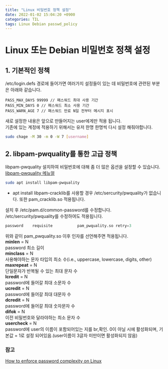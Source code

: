 ```yaml
---
title: "Linux 비밀번호 정책 설정"
date: 2022-01-02 15:04:20 +0900
categories: TIL
tags: Linux Debian passwd_policy
---
```


# Linux 또는 Debian 비밀번호 정책 설정

## 1. 기본적인 정책

/etc/login.defs 경로에 들어가면 여러가지 설정들이 있는 데 비밀번호에 관련된 부분은 아래와 같습니다.

```
PASS_MAX_DAYS 99999 // 패스워드 최대 사용 기간
PASS_MIN_DAYS 0 // 패스워드 최소 사용 기간
PASS_WARN_AGE 7 // 패스워드 만료 N일 전부터 메시지 표시
```

새로 설정한 내용은 앞으로 만들어지는 user에게만 적용 됩니다.<br> 기존에 있는 계정에 적용하기 위해서는 유저 한명 한명씩 다시 설정 해줘야합니다.

```bash
sudo chage -M 30 -m 0 -W 7 [username]
```

## 2. libpam-pwquality를 통한 고급 정책

libpam-pwquality 설치하여 비밀번호에 대해 좀 더 많은 옵션을 설정할 수 있습니다.<br>
[libpam-pwquality 메뉴얼](https://manpages.debian.org/testing/libpam-pwquality/pam_pwquality.8.en.html)

```bash
sudo apt install libpam-pwquality
```

- apt install libpam-cracklib를 사용할 경우 /etc/sercurity/pwquality가 없습니다. 또한 pam_cracklib.so 적용됩니다.

설치 후 /etc/pam.d/common-password를 수정합니다.<br>
/etc/sercurity/pwquality를 수정하여도 적용됩니다.

```python
password	requisite			pam_pwquality.so retry=3
```

위와 같이 pam_pwquality.so 이후 인자를 선언해주면 적용됩니다.<br>
**minlen** = N<br>
password 최소 길이<br>
**minclass** = N<br>
사용해야하는 문자 타입의 최소 수(i.e., uppercase, lowercase, digits, other)<br>
**maxrepeat** = N<br>
단일문자가 반복될 수 있는 최대 문자 수<br>
**lcredit** = N<br>
password에 들어갈 최대 소문자 수<br>
**ucredit** = N<br>
password에 들어갈 최대 대문자 수<br>
**dcredit** = N<br>
password에 들어갈 최대 숫자문자 수<br>
**difok** = N<br>
이전 비밀번호와 달라야하는 최소 문자 수<br>
**usercheck** = N<br>
password에 user의 이름이 포함되어있는 지를 br,확인. 0이 아닐 시에 활성화되며, 기본값 = 1로 설정 되어있음.(user이름이 3글자 미만이면 활성화되지 않음)

### 참고

[How to enforce password complexity on Linux](https://www.networkworld.com/article/2726217/how-to-enforce-password-complexity-on-linux.html)
